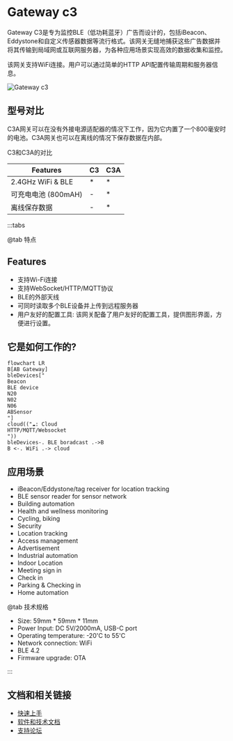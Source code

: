 # Gateway c3 #

Gateway C3是专为监控BLE（低功耗蓝牙）广告而设计的，包括iBeacon、Eddystone和自定义传感器数据等流行格式。该网关无缝地捕获这些广告数据并将其传输到局域网或互联网服务器，为各种应用场景实现高效的数据收集和监控。

该网关支持WiFi连接。用户可以通过简单的HTTP API配置传输周期和服务器信息。

![Gateway c3](https://i1.aprbrother.com/gw-c3.jpg-640.jpg)

## 型号对比 ##

C3A网关可以在没有外接电源适配器的情况下工作，因为它内置了一个800毫安时的电池。C3A网关也可以在离线的情况下保存数据在内部。

C3和C3A的对比

| Features                       | C3 | C3A  |
| ------------------------------ | -- | ---- |
| 2.4GHz WiFi & BLE              | *  | *    |
| 可充电电池 (800mAH)            | -  | *    |
| 离线保存数据                   | -  | *    |

:::tabs

@tab 特点

## Features

- 支持Wi-Fi连接
- 支持WebSocket/HTTP/MQTT协议
- BLE的外部天线
- 可同时读取多个BLE设备并上传到远程服务器
- 用户友好的配置工具: 该网关配备了用户友好的配置工具，提供图形界面，方便进行设置。

## 它是如何工作的? ##

```mermaid
flowchart LR
B[AB Gateway]
bleDevices["
Beacon
BLE device
N20
N02
N06
ABSensor
"]
cloud(("☁️: Cloud
HTTP/MQTT/Websocket
"))
bleDevices-. BLE boradcast .->B
B <-. WiFi .-> cloud
```
## 应用场景

- iBeacon/Eddystone/tag receiver for location tracking
- BLE sensor reader for sensor network
- Building automation
- Health and wellness monitoring
- Cycling, biking
- Security
- Location tracking
- Access management
- Advertisement
- Industrial automation
- Indoor Location
- Meeting sign in
- Check in
- Parking & Checking in
- Home automation

@tab 技术规格

- Size: 59mm * 59mm * 11mm
- Power Input: DC 5V/2000mA, USB-C port
- Operating temperature: -20'C to 55'C
- Network connection: WiFi
- BLE 4.2
- Firmware upgrade: OTA

:::

## 文档和相关链接 ##

- [快速上手](gwc3/quickstart.md)
- [软件和技术文档](gwc3/tech.md)
- [支持论坛](http://bbs.aprbrother.com/c/wifi)
